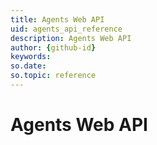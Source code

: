 ```yaml
---
title: Agents Web API
uid: agents_api_reference
description: Agents Web API
author: {github-id}
keywords:
so.date:
so.topic: reference
---
```


# Agents Web API

